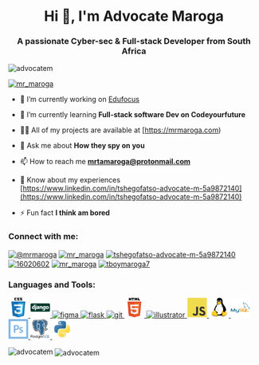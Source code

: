 <h1 align="center">Hi 👋, I'm Advocate Maroga</h1>
<h3 align="center">A passionate Cyber-sec & Full-stack Developer from South Africa</h3>

<p align="left"> <img src="https://komarev.com/ghpvc/?username=advocatem&label=Profile%20views&color=0e75b6&style=flat" alt="advocatem" /> </p>

<p align="left"> <a href="https://twitter.com/mr_maroga" target="blank"><img src="https://img.shields.io/twitter/follow/mr_maroga?logo=twitter&style=for-the-badge" alt="mr_maroga" /></a> </p>

- 🔭 I’m currently working on [Edufocus]([https://github.com/Riyaazct/no-bugs-edufocus-za])

- 🌱 I’m currently learning **Full-stack software Dev on Codeyourfuture**

- 👨‍💻 All of my projects are available at [https://mrmaroga.com)

- 💬 Ask me about **How they spy on you**

- 📫 How to reach me **mrtamaroga@protonmail.com**

- 📄 Know about my experiences [https://www.linkedin.com/in/tshegofatso-advocate-m-5a9872140](https://www.linkedin.com/in/tshegofatso-advocate-m-5a9872140)

- ⚡ Fun fact **I think am bored**

<h3 align="left">Connect with me:</h3>
<p align="left">
<a href="https://codepen.io/@mrmaroga" target="blank"><img align="center" src="https://raw.githubusercontent.com/rahuldkjain/github-profile-readme-generator/master/src/images/icons/Social/codepen.svg" alt="@mrmaroga" height="30" width="40" /></a>
<a href="https://twitter.com/mr_maroga" target="blank"><img align="center" src="https://raw.githubusercontent.com/rahuldkjain/github-profile-readme-generator/master/src/images/icons/Social/twitter.svg" alt="mr_maroga" height="30" width="40" /></a>
<a href="https://linkedin.com/in/tshegofatso-advocate-m-5a9872140" target="blank"><img align="center" src="https://raw.githubusercontent.com/rahuldkjain/github-profile-readme-generator/master/src/images/icons/Social/linked-in-alt.svg" alt="tshegofatso-advocate-m-5a9872140" height="30" width="40" /></a>
<a href="https://stackoverflow.com/users/16020602" target="blank"><img align="center" src="https://raw.githubusercontent.com/rahuldkjain/github-profile-readme-generator/master/src/images/icons/Social/stack-overflow.svg" alt="16020602" height="30" width="40" /></a>
<a href="https://instagram.com/mr_maroga" target="blank"><img align="center" src="https://raw.githubusercontent.com/rahuldkjain/github-profile-readme-generator/master/src/images/icons/Social/instagram.svg" alt="mr_maroga" height="30" width="40" /></a>
<a href="https://www.hackerrank.com/tboymaroga7" target="blank"><img align="center" src="https://raw.githubusercontent.com/rahuldkjain/github-profile-readme-generator/master/src/images/icons/Social/hackerrank.svg" alt="tboymaroga7" height="30" width="40" /></a>
</p>

<h3 align="left">Languages and Tools:</h3>
<p align="left"> <a href="https://www.w3schools.com/css/" target="_blank" rel="noreferrer"> <img src="https://raw.githubusercontent.com/devicons/devicon/master/icons/css3/css3-original-wordmark.svg" alt="css3" width="40" height="40"/> </a> <a href="https://www.djangoproject.com/" target="_blank" rel="noreferrer"> <img src="https://raw.githubusercontent.com/devicons/devicon/master/icons/django/django-original.svg" alt="django" width="40" height="40"/> </a> <a href="https://www.figma.com/" target="_blank" rel="noreferrer"> <img src="https://www.vectorlogo.zone/logos/figma/figma-icon.svg" alt="figma" width="40" height="40"/> </a> <a href="https://flask.palletsprojects.com/" target="_blank" rel="noreferrer"> <img src="https://www.vectorlogo.zone/logos/pocoo_flask/pocoo_flask-icon.svg" alt="flask" width="40" height="40"/> </a> <a href="https://git-scm.com/" target="_blank" rel="noreferrer"> <img src="https://www.vectorlogo.zone/logos/git-scm/git-scm-icon.svg" alt="git" width="40" height="40"/> </a> <a href="https://www.w3.org/html/" target="_blank" rel="noreferrer"> <img src="https://raw.githubusercontent.com/devicons/devicon/master/icons/html5/html5-original-wordmark.svg" alt="html5" width="40" height="40"/> </a> <a href="https://www.adobe.com/in/products/illustrator.html" target="_blank" rel="noreferrer"> <img src="https://www.vectorlogo.zone/logos/adobe_illustrator/adobe_illustrator-icon.svg" alt="illustrator" width="40" height="40"/> </a> <a href="https://developer.mozilla.org/en-US/docs/Web/JavaScript" target="_blank" rel="noreferrer"> <img src="https://raw.githubusercontent.com/devicons/devicon/master/icons/javascript/javascript-original.svg" alt="javascript" width="40" height="40"/> </a> <a href="https://www.linux.org/" target="_blank" rel="noreferrer"> <img src="https://raw.githubusercontent.com/devicons/devicon/master/icons/linux/linux-original.svg" alt="linux" width="40" height="40"/> </a> <a href="https://www.mysql.com/" target="_blank" rel="noreferrer"> <img src="https://raw.githubusercontent.com/devicons/devicon/master/icons/mysql/mysql-original-wordmark.svg" alt="mysql" width="40" height="40"/> </a> <a href="https://www.photoshop.com/en" target="_blank" rel="noreferrer"> <img src="https://raw.githubusercontent.com/devicons/devicon/master/icons/photoshop/photoshop-line.svg" alt="photoshop" width="40" height="40"/> </a> <a href="https://www.postgresql.org" target="_blank" rel="noreferrer"> <img src="https://raw.githubusercontent.com/devicons/devicon/master/icons/postgresql/postgresql-original-wordmark.svg" alt="postgresql" width="40" height="40"/> </a> <a href="https://www.python.org" target="_blank" rel="noreferrer"> <img src="https://raw.githubusercontent.com/devicons/devicon/master/icons/python/python-original.svg" alt="python" width="40" height="40"/> </a> </p>

<p><img align="left" src="https://github-readme-stats.vercel.app/api/top-langs?username=advocatem&show_icons=true&locale=en&layout=compact" alt="advocatem" /></p>

<p>&nbsp;<img align="center" src="https://github-readme-stats.vercel.app/api?username=advocatem&show_icons=true&locale=en" alt="advocatem" /></p>

